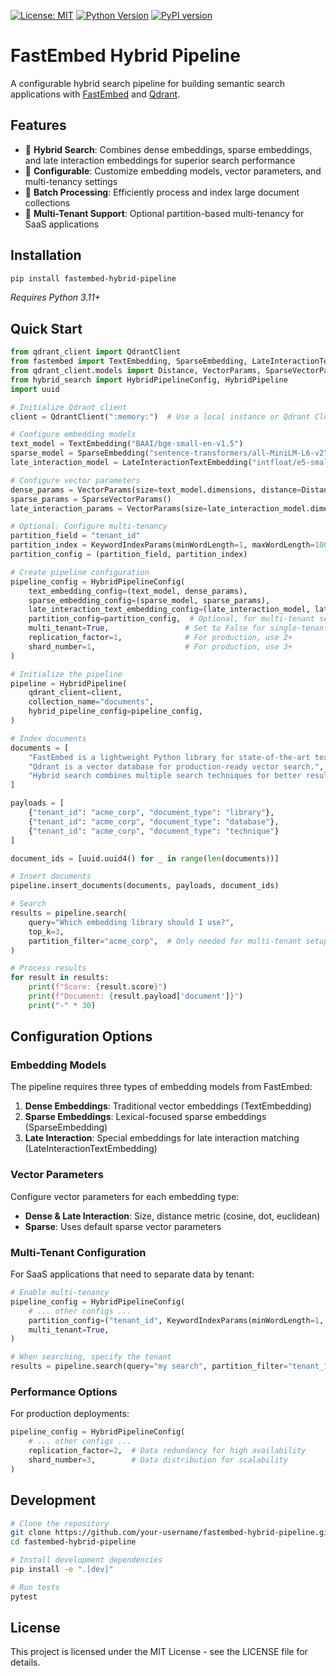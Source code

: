 [![License: MIT](https://img.shields.io/badge/License-MIT-yellow.svg)](https://opensource.org/licenses/MIT)
[![Python Version](https://img.shields.io/badge/python-3.11%2B-blue)](https://www.python.org/downloads/)
[![PyPI version](https://badge.fury.io/py/qdrant-hybrid-pipeline.svg)](https://pypi.org/project/qdrant-hybrid-pipeline/)

# FastEmbed Hybrid Pipeline

A configurable hybrid search pipeline for building semantic search applications with [FastEmbed](https://github.com/qdrant/fastembed) and [Qdrant](https://github.com/qdrant/qdrant).

## Features

- 🚀 **Hybrid Search**: Combines dense embeddings, sparse embeddings, and late interaction embeddings for superior search performance
- 🔧 **Configurable**: Customize embedding models, vector parameters, and multi-tenancy settings
- 🔄 **Batch Processing**: Efficiently process and index large document collections
- 🏢 **Multi-Tenant Support**: Optional partition-based multi-tenancy for SaaS applications

## Installation

```bash
pip install fastembed-hybrid-pipeline
```

*Requires Python 3.11+*

## Quick Start

```python
from qdrant_client import QdrantClient
from fastembed import TextEmbedding, SparseEmbedding, LateInteractionTextEmbedding
from qdrant_client.models import Distance, VectorParams, SparseVectorParams, KeywordIndexParams
from hybrid_search import HybridPipelineConfig, HybridPipeline
import uuid

# Initialize Qdrant client
client = QdrantClient(":memory:")  # Use a local instance or Qdrant Cloud

# Configure embedding models
text_model = TextEmbedding("BAAI/bge-small-en-v1.5")
sparse_model = SparseEmbedding("sentence-transformers/all-MiniLM-L6-v2")
late_interaction_model = LateInteractionTextEmbedding("intfloat/e5-small-v2")

# Configure vector parameters
dense_params = VectorParams(size=text_model.dimensions, distance=Distance.COSINE)
sparse_params = SparseVectorParams()
late_interaction_params = VectorParams(size=late_interaction_model.dimensions, distance=Distance.COSINE)

# Optional: Configure multi-tenancy
partition_field = "tenant_id"
partition_index = KeywordIndexParams(minWordLength=1, maxWordLength=100)
partition_config = (partition_field, partition_index)

# Create pipeline configuration
pipeline_config = HybridPipelineConfig(
    text_embedding_config=(text_model, dense_params),
    sparse_embedding_config=(sparse_model, sparse_params),
    late_interaction_text_embedding_config=(late_interaction_model, late_interaction_params),
    partition_config=partition_config,  # Optional, for multi-tenant setup
    multi_tenant=True,                 # Set to False for single-tenant setup
    replication_factor=1,              # For production, use 2+
    shard_number=1,                    # For production, use 3+
)

# Initialize the pipeline
pipeline = HybridPipeline(
    qdrant_client=client,
    collection_name="documents",
    hybrid_pipeline_config=pipeline_config,
)

# Index documents
documents = [
    "FastEmbed is a lightweight Python library for state-of-the-art text embeddings.",
    "Qdrant is a vector database for production-ready vector search.",
    "Hybrid search combines multiple search techniques for better results."
]

payloads = [
    {"tenant_id": "acme_corp", "document_type": "library"},
    {"tenant_id": "acme_corp", "document_type": "database"},
    {"tenant_id": "acme_corp", "document_type": "technique"}
]

document_ids = [uuid.uuid4() for _ in range(len(documents))]

# Insert documents
pipeline.insert_documents(documents, payloads, document_ids)

# Search
results = pipeline.search(
    query="Which embedding library should I use?", 
    top_k=3,
    partition_filter="acme_corp",  # Only needed for multi-tenant setups
)

# Process results
for result in results:
    print(f"Score: {result.score}")
    print(f"Document: {result.payload['document']}")
    print("-" * 30)
```

## Configuration Options

### Embedding Models

The pipeline requires three types of embedding models from FastEmbed:

1. **Dense Embeddings**: Traditional vector embeddings (TextEmbedding)
2. **Sparse Embeddings**: Lexical-focused sparse embeddings (SparseEmbedding)  
3. **Late Interaction**: Special embeddings for late interaction matching (LateInteractionTextEmbedding)

### Vector Parameters

Configure vector parameters for each embedding type:

- **Dense & Late Interaction**: Size, distance metric (cosine, dot, euclidean)
- **Sparse**: Uses default sparse vector parameters

### Multi-Tenant Configuration

For SaaS applications that need to separate data by tenant:

```python
# Enable multi-tenancy
pipeline_config = HybridPipelineConfig(
    # ... other configs ...
    partition_config=("tenant_id", KeywordIndexParams(minWordLength=1, maxWordLength=100)),
    multi_tenant=True,
)

# When searching, specify the tenant
results = pipeline.search(query="my search", partition_filter="tenant_123")
```

### Performance Options

For production deployments:

```python
pipeline_config = HybridPipelineConfig(
    # ... other configs ...
    replication_factor=2,  # Data redundancy for high availability
    shard_number=3,        # Data distribution for scalability
)
```

## Development

```bash
# Clone the repository
git clone https://github.com/your-username/fastembed-hybrid-pipeline.git
cd fastembed-hybrid-pipeline

# Install development dependencies
pip install -e ".[dev]"

# Run tests
pytest
```

## License

This project is licensed under the MIT License - see the LICENSE file for details.
